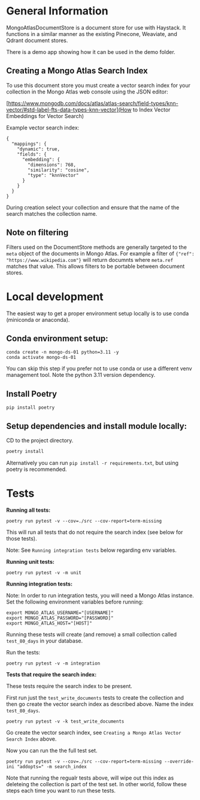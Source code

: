 # General Information

MongoAtlasDocumentStore is a document store for use with Haystack. It functions in a similar manner as the existing Pinecone, Weaviate, and Qdrant document stores.

There is a demo app showing how it can be used in the demo folder.

## Creating a Mongo Atlas Search Index

To use this document store you must create a vector search index for your collection in the Mongo Atlas web console using the JSON editor:

[https://www.mongodb.com/docs/atlas/atlas-search/field-types/knn-vector/#std-label-fts-data-types-knn-vector](How to Index Vector Embeddings for Vector Search) 

Example vector search index:

```
{
  "mappings": {
    "dynamic": true,
    "fields": {
      "embedding": {
        "dimensions": 768,
        "similarity": "cosine",
        "type": "knnVector"
      }
    }
  }
}
```

During creation select your collection and ensure that the name of the search matches the collection name.

## Note on filtering

Filters used on the DocumentStore methods are generally targeted to the `meta` object of the documents in Mongo Atlas. For example a filter of `{"ref": "https://www.wikipedia.com"}` will return documnts where `meta.ref` matches that value. This allows filters to be portable between document stores.

# Local development

The easiest way to get a proper environment setup locally is to use conda (miniconda or anaconda).

## Conda environment setup:

``` shell
conda create -n mongo-ds-01 python=3.11 -y
conda activate mongo-ds-01
```

You can skip this step if you prefer not to use conda or use a different venv management tool. Note the python 3.11 version dependency.

## Install Poetry

``` shell
pip install poetry
```

## Setup dependencies and install module locally:

CD to the project directory.

``` python
poetry install
```

Alternatively you can run `pip install -r requirements.txt`, but using poetry is recommended.

# Tests

**Running all tests:**

``` shell
poetry run pytest -v --cov=./src --cov-report=term-missing
```

This will run all tests that do not require the search index (see below for those tests).

Note: See `Running integration tests` below regarding env variables.

**Running unit tests:**

``` shell
poetry run pytest -v -m unit
```

**Running integration tests:**

Note: In order to run integration tests, you will need a Mongo Atlas instance. Set the following environment variables before running:

``` shell
export MONGO_ATLAS_USERNAME="[USERNAME]"
export MONGO_ATLAS_PASSWORD="[PASSWORD]"
export MONGO_ATLAS_HOST="[HOST]"

```

Running these tests will create (and remove) a small collection called `test_80_days` in your database.

Run the tests:

``` shell
poetry run pytest -v -m integration
```

**Tests that require the search index:** 

These tests require the search index to be present.

First run just the `test_write_documents` tests to create the collection and then go create the vector search index as described above. Name the index `test_80_days`.

``` shell
poetry run pytest -v -k test_write_documents
```

Go create the vector search index, see `Creating a Mongo Atlas Vector Search Index` above.

Now you can run the the full test set.

``` shell
poetry run pytest -v --cov=./src --cov-report=term-missing --override-ini "addopts=" -m search_index
```

Note that running the regualr tests above, will wipe out this index as deleteing the collection is part of the test set. In other world, follow these steps each time you want to run these tests.
